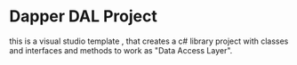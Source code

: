﻿# Dapper DAL Project

this is a visual studio template , that creates a c# library project with classes and interfaces and methods to work as "Data Access Layer".



